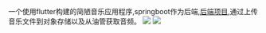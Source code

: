 一个使用flutter构建的简陋音乐应用程序,springboot作为后端,[后端项目](https://github.com/zyk-miao/open_flutter_music_back.git),通过上传音乐文件到对象存储以及从油管获取音频。
![](https://github.com/zyk-miao/open_flutter_music/blob/master/BF30FCB9E71F9B31EF57269C30C9C961.jpg)
![](https://github.com/zyk-miao/open_flutter_music/blob/master/758654B0A5971ECD5C7A1FCE6A3B4C7D.jpg)
